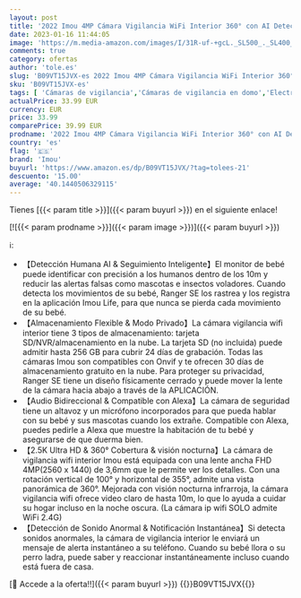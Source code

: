 ```yaml
---
layout: post
title: '2022 Imou 4MP Cámara Vigilancia WiFi Interior 360° con AI Detección Humano  2.5K Cámara IP WiFi con Visión Nocturna  Audio Bidireccional Sirena Control Remoto  Modo de Privacidad Compatible con Alexa'
date: 2023-01-16 11:44:05
image: 'https://m.media-amazon.com/images/I/31R-uf-+gcL._SL500_._SL400_.jpg'
comments: true
category: ofertas
author: 'tole.es'
slug: 'B09VT15JVX-es 2022 Imou 4MP Cámara Vigilancia WiFi Interior 360° con AI...'
sku: 'B09VT15JVX-es'
tags: [ 'Cámaras de vigilancia','Cámaras de vigilancia en domo','Electrónica','Fotografía y videocámaras','alexa','imou','🇪🇸', ]
actualPrice: 33.99 EUR
currency: EUR
price: 33.99
comparePrice: 39.99 EUR
prodname: '2022 Imou 4MP Cámara Vigilancia WiFi Interior 360° con AI Detección Humano  2.5K Cámara IP WiFi con Visión Nocturna  Audio Bidireccional Sirena Control Remoto  Modo de Privacidad Compatible con Alexa'
country: 'es'
flag: '🇪🇸'
brand: 'Imou'
buyurl: 'https://www.amazon.es/dp/B09VT15JVX/?tag=tolees-21'
descuento: '15.00'
average: '40.1440506329115'
---
```


Tienes [{{< param title >}}]({{< param buyurl >}}) en el siguiente enlace!

[![{{< param prodname >}}]({{< param image >}})]({{< param buyurl >}})

ℹ️:

- 【Detección Humana AI & Seguimiento Inteligente】El monitor de bebé puede identificar con precisión a los humanos dentro de los 10m y reducir las alertas falsas como mascotas e insectos voladores. Cuando detecta los movimientos de su bebé, Ranger SE los rastrea y los registra en la aplicación Imou Life, para que nunca se pierda cada movimiento de su bebé.
- 【Almacenamiento Flexible & Modo Privado】La cámara vigilancia wifi interior tiene 3 tipos de almacenamiento: tarjeta SD/NVR/almacenamiento en la nube. La tarjeta SD (no incluida) puede admitir hasta 256 GB para cubrir 24 días de grabación. Todas las cámaras Imou son compatibles con Onvif y te ofrecen 30 días de almacenamiento gratuito en la nube. Para proteger su privacidad, Ranger SE tiene un diseño físicamente cerrado y puede mover la lente de la cámara hacia abajo a través de la APLICACIÓN.
- 【Audio Bidireccional & Compatible con Alexa】La cámara de seguridad tiene un altavoz y un micrófono incorporados para que pueda hablar con su bebé y sus mascotas cuando los extrañe. Compatible con Alexa, puedes pedirle a Alexa que muestre la habitación de tu bebé y asegurarse de que duerma bien.
- 【2.5K Ultra HD & 360° Cobertura & visión nocturna】La cámara de vigilancia wifi interior Imou está equipada con una lente ancha FHD 4MP(2560 x 1440) de 3,6mm que le permite ver los detalles. Con una rotación vertical de 100° y horizontal de 355°, admite una vista panorámica de 360°. Mejorada con visión nocturna infrarroja, la cámara vigilancia wifi ofrece video claro de hasta 10m, lo que lo ayuda a cuidar su hogar incluso en la noche oscura. (La cámara ip wifi SOLO admite WiFi 2.4G)
- 【Detección de Sonido Anormal & Notificación Instantánea】Si detecta sonidos anormales, la cámara de vigilancia interior le enviará un mensaje de alerta instantáneo a su teléfono. Cuando su bebé llora o su perro ladra, puede saber y reaccionar instantáneamente incluso cuando está fuera de casa.

[🛒 Accede a la oferta!!]({{< param buyurl >}})
{{<world>}}B09VT15JVX{{</world>}}
